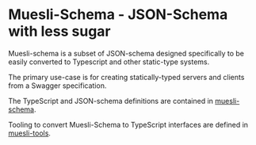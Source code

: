 # Muesli-Schema - JSON-Schema with less sugar

Muesli-schema is a subset of JSON-schema designed specifically to be
easily converted to Typescript and other static-type systems. 

The primary use-case is for creating statically-typed servers and clients
from a Swagger specification.

The TypeScript and JSON-schema definitions are contained in
[muesli-schema](https://github.com/nimerritt/muesli/tree/master/muesli-schema).

Tooling to convert Muesli-Schema to TypeScript interfaces are defined in 
[muesli-tools](https://github.com/nimerritt/muesli/tree/master/muesli-tools).
